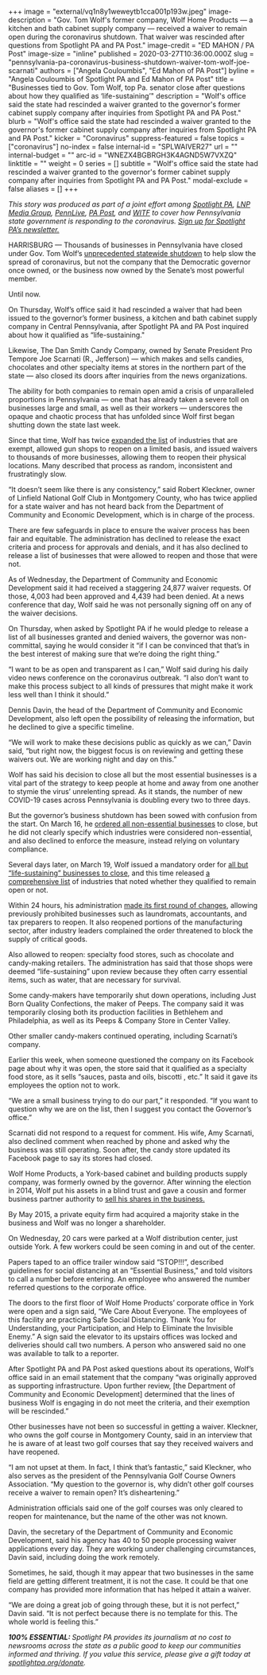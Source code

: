 +++
image = "external/vq1n8y1weweytb1cca001p193w.jpeg"
image-description = "Gov. Tom Wolf's former company, Wolf Home Products — a kitchen and bath cabinet supply company — received a waiver to remain open during the coronavirus shutdown. That waiver was rescinded after questions from Spotlight PA and PA Post."
image-credit = "ED MAHON / PA Post"
image-size = "inline"
published = 2020-03-27T10:36:00.000Z
slug = "pennsylvania-pa-coronavirus-business-shutdown-waiver-tom-wolf-joe-scarnati"
authors = ["Angela Couloumbis", "Ed Mahon of PA Post"]
byline = "Angela Couloumbis of Spotlight PA and Ed Mahon of PA Post"
title = "Businesses tied to Gov. Tom Wolf, top Pa. senator close after questions about how they qualified as ‘life-sustaining’"
description = "Wolf's office said the state had rescinded a waiver granted to the governor's former cabinet supply company after inquiries from Spotlight PA and PA Post."
blurb = "Wolf's office said the state had rescinded a waiver granted to the governor's former cabinet supply company after inquiries from Spotlight PA and PA Post."
kicker = "Coronavirus"
suppress-featured = false
topics = ["coronavirus"]
no-index = false
internal-id = "SPLWAIVER27"
url = ""
internal-budget = ""
arc-id = "WNEZX4BGBRGH3K4AGND5W7VXZQ"
linktitle = ""
weight = 0
series = []
subtitle = "Wolf's office said the state had rescinded a waiver granted to the governor's former cabinet supply company after inquiries from Spotlight PA and PA Post."
modal-exclude = false
aliases = []
+++

<i>This story was produced as part of a joint effort among </i><a href="https://www.spotlightpa.org/"><i>Spotlight PA</i></a><i>, </i><a href="https://lancasteronline.com/"><i>LNP Media Group</i></a><i>, </i><a href="https://www.pennlive.com/"><i>PennLive</i></a><i>, </i><a href="https://papost.org/"><i>PA Post</i></a><i>, and </i><a href="https://www.witf.org/"><i>WITF</i></a><i> to cover how Pennsylvania state government is responding to the coronavirus. </i><a href="https://www.spotlightpa.org/newsletters"><i>Sign up for Spotlight PA’s newsletter.</i></a>

HARRISBURG — Thousands of businesses in Pennsylvania have closed under Gov. Tom Wolf’s <a href="https://www.spotlightpa.org/news/2020/03/pennsylvania-shutdown-lifesustaining-businesses-tom-wolf-shut-down/" target="_blank">unprecedented statewide shutdown</a> to help slow the spread of coronavirus, but not the company that the Democratic governor once owned, or the business now owned by the Senate’s most powerful member.

Until now.

On Thursday, Wolf’s office said it had rescinded a waiver that had been issued to the governor’s former business, a kitchen and bath cabinet supply company in Central Pennsylvania, after Spotlight PA and PA Post inquired about how it qualified as “life-sustaining."

Likewise, The Dan Smith Candy Company, owned by Senate President Pro Tempore Joe Scarnati (R., Jefferson) — which makes and sells candies, chocolates and other specialty items at stores in the northern part of the state — also closed its doors after inquiries from the news organizations.

The ability for both companies to remain open amid a crisis of unparalleled proportions in Pennsylvania — one that has already taken a severe toll on businesses large and small, as well as their workers — underscores the opaque and chaotic process that has unfolded since Wolf first began shutting down the state last week.

<script src="https://www.spotlightpa.org/embed.js" async></script><div data-spl-embed-version="1" data-spl-src="https://www.spotlightpa.org/embeds/donate/?teaser_text=Spotlight%20PA%20depends%20on%20your%20support%20to%20help%20power%20our%20essential%20accountability%20journalism%20about%20the%20state%20government.%20If%20you%20value%20important%20stories%20like%20this%20report%20on%20the%20response%20to%20the%20coronavirus%2C%20please%20make%20a%20donation%20now.&cta_text=YES%2C%20I%20WILL%20CONTRIBUTE"></div>

Since that time, Wolf has twice <a href="https://www.spotlightpa.org/news/2020/03/wolf-coronavirus-shutdown-businesses/" target=_blank>expanded the list</a> of industries that are exempt, allowed gun shops to reopen on a limited basis, and issued waivers to thousands of more businesses, allowing them to reopen their physical locations. Many described that process as random, inconsistent and frustratingly slow.

“It doesn’t seem like there is any consistency,” said Robert Kleckner, owner of Linfield National Golf Club in Montgomery County, who has twice applied for a state waiver and has not heard back from the Department of Community and Economic Development, which is in charge of the process.

There are few safeguards in place to ensure the waiver process has been fair and equitable. The administration has declined to release the exact criteria and process for approvals and denials, and it has also declined to release a list of businesses that were allowed to reopen and those that were not.

As of Wednesday, the Department of Community and Economic Development said it had received a staggering 24,877 waiver requests. Of those, 4,003 had been approved and 4,439 had been denied. At a news conference that day, Wolf said he was not personally signing off on any of the waiver decisions.

On Thursday, when asked by Spotlight PA if he would pledge to release a list of all businesses granted and denied waivers, the governor was non-committal, saying he would consider it “if I can be convinced that that’s in the best interest of making sure that we’re doing the right thing.”

“I want to be as open and transparent as I can,” Wolf said during his daily video news conference on the coronavirus outbreak. “I also don’t want to make this process subject to all kinds of pressures that might make it work less well than I think it should.”

Dennis Davin, the head of the Department of Community and Economic Development, also left open the possibility of releasing the information, but he declined to give a specific timeline.

“We will work to make these decisions public as quickly as we can,” Davin said, “but right now, the biggest focus is on reviewing and getting these waivers out. We are working night and day on this.”

Wolf has said his decision to close all but the most essential businesses is a vital part of the strategy to keep people at home and away from one another to stymie the virus’ unrelenting spread. As it stands, the number of new COVID-19 cases across Pennsylvania is doubling every two to three days.

<script src="https://www.spotlightpa.org/embed.js" async></script><div data-spl-embed-version="1" data-spl-src="https://www.spotlightpa.org/embeds/newsletter/"></div>

But the governor’s business shutdown has been sowed with confusion from the start. On March 16, he <a href="https://www.spotlightpa.org/news/2020/03/pennsylvania-coronavirus-statewide-shutdown-tom-wolf-governor/" target=_blank>ordered all non-essential businesses</a> to close, but he did not clearly specify which industries were considered non-essential, and also declined to enforce the measure, instead relying on voluntary compliance.

Several days later, on March 19, Wolf issued a mandatory order for <a href="https://www.spotlightpa.org/news/2020/03/pennsylvania-shutdown-lifesustaining-businesses-tom-wolf-shut-down/" target="_blank">all but “life-sustaining” businesses to close</a>, and this time released <a href="https://www.scribd.com/document/452553026/UPDATED-2-30pm-March-24-2020-Industry-Operation-Guidance" target="_blank">a comprehensive list</a> of industries that noted whether they qualified to remain open or not.

Within 24 hours, his administration <a href="https://www.spotlightpa.org/news/2020/03/wolf-coronavirus-shutdown-businesses/" target=_blank>made its first round of changes</a>, allowing previously prohibited businesses such as laundromats, accountants, and tax preparers to reopen. It also reopened portions of the manufacturing sector, after industry leaders complained the order threatened to block the supply of critical goods.

Also allowed to reopen: specialty food stores, such as chocolate and candy-making retailers. The administration has said that those shops were deemed “life-sustaining” upon review because they often carry essential items, such as water, that are necessary for survival.

Some candy-makers have temporarily shut down operations, including Just Born Quality Confections, the maker of Peeps. The company said it was temporarily closing both its production facilities in Bethlehem and Philadelphia, as well as its Peeps &amp; Company Store in Center Valley.

Other smaller candy-makers continued operating, including Scarnati’s company.

Earlier this week, when someone questioned the company on its Facebook page about why it was open, the store said that it qualified as a specialty food store, as it sells “sauces, pasta and oils, biscotti , etc.” It said it gave its employees the option not to work.

“We are a small business trying to do our part,” it responded. “If you want to question why we are on the list, then I suggest you contact the Governor’s office.”

Scarnati did not respond to a request for comment. His wife, Amy Scarnati, also declined comment when reached by phone and asked why the business was still operating. Soon after, the candy store updated its Facebook page to say its stores had closed.

Wolf Home Products, a York-based cabinet and building products supply company, was formerly owned by the governor. After winning the election in 2014, Wolf put his assets in a blind trust and gave a cousin and former business partner authority to <a href="https://www.witf.org/2015/07/13/gov_tom_wolf_talks_sale_of_his_business_says_it_was_part_of_succession_plan/">sell his shares in the business.</a>

By May 2015, a private equity firm had acquired a majority stake in the business and Wolf was no longer a shareholder.

On Wednesday, 20 cars were parked at a Wolf distribution center, just outside York. A few workers could be seen coming in and out of the center.

Papers taped to an office trailer window said “STOP!!!”, described guidelines for social distancing at an “Essential Business," and told visitors to call a number before entering. An employee who answered the number referred questions to the corporate office.

The doors to the first floor of Wolf Home Products’ corporate office in York were open and a sign said, “We Care About Everyone. The employees of this facility are practicing Safe Social Distancing. Thank You for Understanding, your Participation, and Help to Eliminate the Invisible Enemy.” A sign said the elevator to its upstairs offices was locked and deliveries should call two numbers. A person who answered said no one was available to talk to a reporter.

After Spotlight PA and PA Post asked questions about its operations, Wolf’s office said in an email statement that the company “was originally approved as supporting infrastructure. Upon further review, [the Department of Community and Economic Development] determined that the lines of business Wolf is engaging in do not meet the criteria, and their exemption will be rescinded.”

Other businesses have not been so successful in getting a waiver. Kleckner, who owns the golf course in Montgomery County, said in an interview that he is aware of at least two golf courses that say they received waivers and have reopened.

“I am not upset at them. In fact, I think that’s fantastic,” said Kleckner, who also serves as the president of the Pennsylvania Golf Course Owners Association. “My question to the governor is, why didn’t other golf courses receive a waiver to remain open? It’s disheartening.”

Administration officials said one of the golf courses was only cleared to reopen for maintenance, but the name of the other was not known.

Davin, the secretary of the Department of Community and Economic Development, said his agency has 40 to 50 people processing waiver applications every day. They are working under challenging circumstances, Davin said, including doing the work remotely.

Sometimes, he said, though it may appear that two businesses in the same field are getting different treatment, it is not the case. It could be that one company has provided more information that has helped it attain a waiver.

“We are doing a great job of going through these, but it is not perfect,” Davin said. “It is not perfect because there is no template for this. The whole world is feeling this.”

<i><b>100% ESSENTIAL: </b></i><i>Spotlight PA provides its journalism at no cost to newsrooms across the state as a public good to keep our communities informed and thriving. If you value this service, please give a gift today at </i><a href="https://www.spotlightpa.org/donate"><i>spotlightpa.org/donate</i></a><i>.</i>

<script src="https://www.spotlightpa.org/embed.js" async></script><div data-spl-embed-version="1" data-spl-src="https://www.spotlightpa.org/embeds/tips/?tip_text=Do%20you%20have%20a%20tip%20about%20%3Cb%3Ehow%20Pa.'s%20government%20is%20responding%20to%20the%20coronavirus%3C%2Fb%3E%3F%20Tell%20us."></div>
